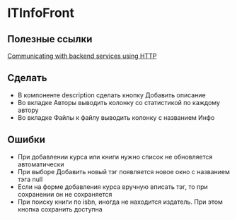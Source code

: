 # ITInfoFront

## Полезные ссылки
[Communicating with backend services using HTTP](https://angular.io/guide/http)

## Сделать
* В компоненте description сделать кнопку Добавить описание
* Во вкладке Авторы выводить колонку со статистикой по каждому автору
* Во вкладке Файлы к файлу выводить колонку с названием Инфо

## Ошибки
* При добавлении курса или книги нужно список не обновляется автоматически
* При выборе Добавить новый тэг появляется новое окно с названием тэга null
* Если на форме добавления курса вручную вписать тэг, то при сохранении он не сохраняется
* При поиску книги по isbn, иногда не находится издатель. При этом кнопка сохранить доступна
